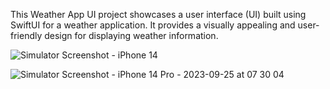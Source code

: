 This Weather App UI project showcases a user interface (UI) built using SwiftUI for a weather application. It provides a visually appealing and user-friendly design for displaying weather information. 

![Simulator Screenshot - iPhone 14](https://github.com/Yuvanshankar45/SwiftUI-Fundamentals/assets/105915567/a0044391-5973-45ca-9178-1b1af680c57b)

![Simulator Screenshot - iPhone 14 Pro - 2023-09-25 at 07 30 04](https://github.com/Yuvanshankar45/SwiftUI-Fundamentals/assets/105915567/5211ba87-e993-4401-a4ba-7ad4665da5c6)
